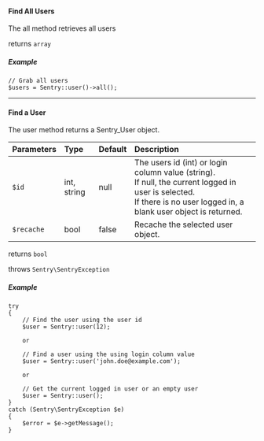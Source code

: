 #### Find All Users

The all method retrieves all users

returns `array`

##### Example

	// Grab all users
	$users = Sentry::user()->all();

----------

#### Find a User

The user method returns a Sentry_User object.

Parameters                   | Type            | Default         | Description
:--------------------------- | :-------------- | :-------------- | :--------------
`$id`                     	 | int, string     | null            | The users id (int) or login column value (string).<br>If null, the current logged in user is selected.<br>If there is no user logged in, a blank user object is returned.
`$recache`                   | bool            | false           | Recache the selected user object.

returns `bool`

throws `Sentry\SentryException`

##### Example

	try
	{
		// Find the user using the user id
		$user = Sentry::user(12);

		or

		// Find a user using the using login column value
		$user = Sentry::user('john.doe@example.com');

		or

		// Get the current logged in user or an empty user
		$user = Sentry::user();
	}
	catch (Sentry\SentryException $e)
	{
		$error = $e->getMessage();
	}
